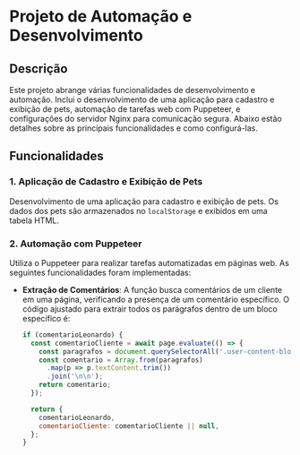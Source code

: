 # Projeto de Automação e Desenvolvimento

## Descrição

Este projeto abrange várias funcionalidades de desenvolvimento e automação. Inclui o desenvolvimento de uma aplicação para cadastro e exibição de pets, automação de tarefas web com Puppeteer, e configurações do servidor Nginx para comunicação segura. Abaixo estão detalhes sobre as principais funcionalidades e como configurá-las.

## Funcionalidades

### 1. Aplicação de Cadastro e Exibição de Pets

Desenvolvimento de uma aplicação para cadastro e exibição de pets. Os dados dos pets são armazenados no `localStorage` e exibidos em uma tabela HTML.

### 2. Automação com Puppeteer

Utiliza o Puppeteer para realizar tarefas automatizadas em páginas web. As seguintes funcionalidades foram implementadas:

- **Extração de Comentários**: A função busca comentários de um cliente em uma página, verificando a presença de um comentário específico. O código ajustado para extrair todos os parágrafos dentro de um bloco específico é:

  ```javascript
  if (comentarioLeonardo) {
    const comentarioCliente = await page.evaluate(() => {
      const paragrafos = document.querySelectorAll('.user-content-block p');
      const comentario = Array.from(paragrafos)
        .map(p => p.textContent.trim())
        .join('\n\n');
      return comentario;
    });

    return {
      comentarioLeonardo,
      comentarioCliente: comentarioCliente || null,
    };
  }
